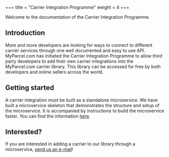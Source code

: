 +++
title = "Carrier Integration Programme"
weight = 4
+++

Welcome to the documentation of the Carrier Integration Programme.

## Introduction

More and more developers are looking for ways to connect to different carrier services through one well documented and easy to use API. MyParcel.com has initiated the Carrier Integration Programme to allow third party developers to add their own carrier integrations into the MyParcel.com carrier library. This library can be accessed for free by both developers and online sellers across the world.

## Getting started

A carrier integration must be built as a standalone microservice. We have built a microservice skeleton that demonstrates the structure and setup of the microservice. It is accompanied by instructions to build the microservice faster. You can find the information [here](https://github.com/MyParcelCOM/microservice-skeleton).

## Interested?

If you are interested in adding a carrier to our library through a microservice, [send us an e-mail](mailto:info@myparcel.com)!<!-- or join our dedicated [Slack channel](https://join.slack.com/t/carrierlibrary/shared_invite/enQtMzE5MTgxNTA5NzMzLTdlN2FlZWQyZDMzYzlkZjhmMTI5ZmJkZTdjZWVhZWZjY2ZiM2E3N2JkMDdlMjIwY2E5MTNmM2I1MDc0MDc1NmM). The Slack channel is used by developers to share best practices and ask for help when needed.-->
